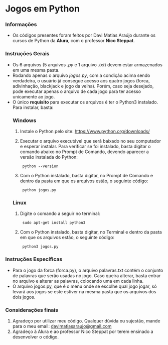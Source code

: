 # Jogos em Python

### Informações

- Os códigos presentes foram feitos por Davi Matias Araújo durante os cursos de Python da **Alura**, com o professor **Nico Steppat**.

### Instruções Gerais

- Os 6 arquivos (5 arquivos *.py* e 1 arquivo *.txt*) devem estar armazenados em uma mesma pasta.
- Rodando apenas o arquivo *jogos.py*, com a condição acima sendo verdadeira, o usuário já consegue acesso aos quatro jogos (forca, adivinhação, blackjack e jogo da velha). Porém, caso seja desejado, pode executar apenas o arquivo de cada jogo para ter acesso unicamente ao jogo. 
- O único **requisito** para executar os arquivos é ter o Python3 instalado. Para instalar, basta:
    ### Windows
    1. Instale o Python pelo site: https://www.python.org/downloads/
    2. Executar o arquivo executável que será baixado no seu computador e esperar instalar. Para verificar se foi instalado, basta digitar o comando abaixo no Prompt de Comando, devendo aparecer a versão instalada do Python:

            python --version
    3. Com o Python instalado, basta digitar, no Prompt de Comando e dentro da pasta em que os arquivos estão, o seguinte código:

            python jogos.py

    ### Linux
    1. Digite o comando a seguir no terminal:

            sudo apt-get install python3
    2. Com o Python instalado, basta digitar, no Terminal e dentro da pasta em que os arquivos estão, o seguinte código:

            python3 jogos.py

### Instruções Específicas

- Para o jogo da forca (forca.py), o arquivo palavras.txt contém o conjunto de palavras que serão usadas no jogo. Caso queira alterar, basta entrar no arquivo e alterar as palavras, colocando uma em cada linha.
- O arquivo jogos.py, que é o menu onde se escolhe qual jogo jogar, só levará aos jogos se este estiver na mesma pasta que os arquivos dos dois jogos.

### Considerações finais
1. Agradeço por utilizar meu código. Qualquer dúvida ou sujestão, mande para o meu email: davimatiasaraujo@gmail.com
2. Agradeço à Alura e ao professor Nico Steppat por terem ensinado a desenvolver o código.
